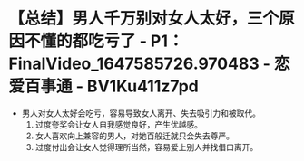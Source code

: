 # 【总结】男人千万别对女人太好，三个原因不懂的都吃亏了 - P1：FinalVideo_1647585726.970483 - 恋爱百事通 - BV1Ku411z7pd

-   男人对女人太好会吃亏，容易导致女人离开、失去吸引力和被取代。
    1.  过度夸奖会让女人自我感觉良好，产生优越感。
    2.  女人喜欢向上兼容的男人，对她百般迁就只会失去尊严。
    3.  过度付出会让女人觉得理所当然，容易爱上别人并找借口离开。